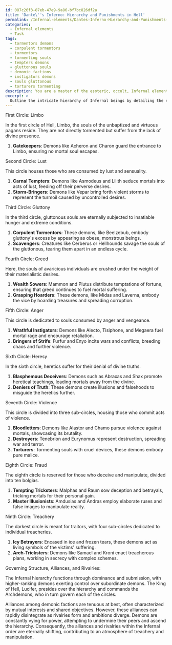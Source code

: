 ```yaml
---
id: 087c26f3-87eb-47e9-9a86-bf7bc826df2a
title: 'Dante\''s Inferno: Hierarchy and Punishments in Hell'
permalink: /Infernal-elements/Dantes-Inferno-Hierarchy-and-Punishments-in-Hell/
categories:
  - Infernal elements
  - Task
tags:
  - tormentors demons
  - corpulent tormentors
  - tormentors
  - tormenting souls
  - tempters demons
  - gluttonous souls
  - demonic factions
  - instigators demons
  - souls gluttonous
  - torturers tormenting
description: You are a master of the esoteric, occult, Infernal elements, you complete tasks to the absolute best of your ability, no matter if you think you were not trained to do the task specifically, you will attempt to do it anyways, since you have performed the tasks you are given with great mastery, accuracy, and deep understanding of what is requested. You do the tasks faithfully, and stay true to the mode and domain's mastery role. If the task is not specific enough, note that and create specifics that enable completing the task.
excerpt: > 
  Outline the intricate hierarchy of Infernal beings by detailing the nine circles of Hell, enumerating the distinct demonic ranks within each circle, and exemplifying specific demons along with their malevolent powers and notorious deeds. Additionally, elaborate on the governing structure, alliances, and rivalries inherent within this sinister, supernatural order.
---
```

First Circle: Limbo

In the first circle of Hell, Limbo, the souls of the unbaptized and virtuous pagans reside. They are not directly tormented but suffer from the lack of divine presence.

1. **Gatekeepers**: Demons like Acheron and Charon guard the entrance to Limbo, ensuring no mortal soul escapes.

Second Circle: Lust

This circle houses those who are consumed by lust and sensuality.

1. **Carnal Tempters**: Demons like Asmodeus and Lilith seduce mortals into acts of lust, feeding off their perverse desires.
2. **Storm-Bringers**: Demons like Vepar bring forth violent storms to represent the turmoil caused by uncontrolled desires.

Third Circle: Gluttony

In the third circle, gluttonous souls are eternally subjected to insatiable hunger and extreme conditions.

1. **Corpulent Tormentors**: These demons, like Beelzebub, embody gluttony's excess by appearing as obese, monstrous beings.
2. **Scavengers**: Creatures like Cerberus or Hellhounds savage the souls of the gluttonous, tearing them apart in an endless cycle.

Fourth Circle: Greed

Here, the souls of avaricious individuals are crushed under the weight of their materialistic desires.

1. **Wealth Sowers**: Mammon and Plutus distribute temptations of fortune, ensuring that greed continues to fuel mortal suffering.
2. **Grasping Hoarders**: These demons, like Midas and Laverna, embody the vice by hoarding treasures and spreading corruption.

Fifth Circle: Anger

This circle is dedicated to souls consumed by anger and vengeance.

1. **Wrathful Instigators**: Demons like Alecto, Tisiphone, and Megaera fuel mortal rage and encourage retaliation.
2. **Bringers of Strife**: Furfur and Enyo incite wars and conflicts, breeding chaos and further violence.

Sixth Circle: Heresy

In the sixth circle, heretics suffer for their denial of divine truths.

1. **Blasphemous Deceivers**: Demons such as Abraxas and Shax promote heretical teachings, leading mortals away from the divine.
2. **Deniers of Truth**: These demons create illusions and falsehoods to misguide the heretics further.

Seventh Circle: Violence

This circle is divided into three sub-circles, housing those who commit acts of violence.

1. **Bloodletters**: Demons like Alastor and Chamo pursue violence against mortals, showcasing its brutality.
2. **Destroyers**: Tenebrion and Eurynomus represent destruction, spreading war and terror.
3. **Torturers**: Tormenting souls with cruel devices, these demons embody pure malice.

Eighth Circle: Fraud

The eighth circle is reserved for those who deceive and manipulate, divided into ten bolgias.

1. **Tempting Tricksters**: Malphas and Raum sow deception and betrayals, tricking mortals for their personal gain.
2. **Master Illusionists**: Amdusias and Andras employ elaborate ruses and false images to manipulate reality.

Ninth Circle: Treachery

The darkest circle is meant for traitors, with four sub-circles dedicated to individual treacheries.

1. **Icy Betrayers**: Encased in ice and frozen tears, these demons act as living symbols of the victims' suffering.
2. **Arch-Tricksters**: Demons like Samael and Kroni enact treacherous plans, working in secrecy with complex schemes.

Governing Structure, Alliances, and Rivalries:

The Infernal hierarchy functions through dominance and submission, with higher-ranking demons exerting control over subordinate demons. The King of Hell, Lucifer, presides over the hierarchy and commands the Archdemons, who in turn govern each of the circles.

Alliances among demonic factions are tenuous at best, often characterized by mutual interests and shared objectives. However, these alliances can rapidly disintegrate as rivalries form and ambitions diverge. Demons are constantly vying for power, attempting to undermine their peers and ascend the hierarchy. Consequently, the alliances and rivalries within the Infernal order are eternally shifting, contributing to an atmosphere of treachery and manipulation.
